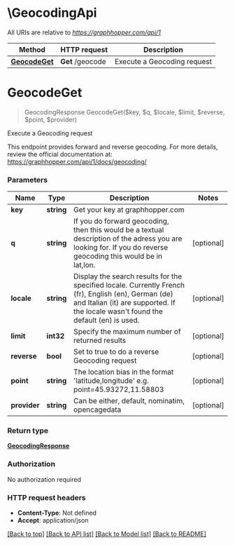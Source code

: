 # \GeocodingApi

All URIs are relative to *https://graphhopper.com/api/1*

Method | HTTP request | Description
------------- | ------------- | -------------
[**GeocodeGet**](GeocodingApi.md#GeocodeGet) | **Get** /geocode | Execute a Geocoding request


# **GeocodeGet**
> GeocodingResponse GeocodeGet($key, $q, $locale, $limit, $reverse, $point, $provider)

Execute a Geocoding request

This endpoint provides forward and reverse geocoding. For more details, review the official documentation at: https://graphhopper.com/api/1/docs/geocoding/ 


### Parameters

Name | Type | Description  | Notes
------------- | ------------- | ------------- | -------------
 **key** | **string**| Get your key at graphhopper.com | 
 **q** | **string**| If you do forward geocoding, then this would be a textual description of the adress you are looking for. If you do reverse geocoding this would be in lat,lon. | [optional] 
 **locale** | **string**| Display the search results for the specified locale. Currently French (fr), English (en), German (de) and Italian (it) are supported. If the locale wasn&#39;t found the default (en) is used. | [optional] 
 **limit** | **int32**| Specify the maximum number of returned results | [optional] 
 **reverse** | **bool**| Set to true to do a reverse Geocoding request | [optional] 
 **point** | **string**| The location bias in the format &#39;latitude,longitude&#39; e.g. point&#x3D;45.93272,11.58803 | [optional] 
 **provider** | **string**| Can be either, default, nominatim, opencagedata | [optional] 

### Return type

[**GeocodingResponse**](GeocodingResponse.md)

### Authorization

No authorization required

### HTTP request headers

 - **Content-Type**: Not defined
 - **Accept**: application/json

[[Back to top]](#) [[Back to API list]](../README.md#documentation-for-api-endpoints) [[Back to Model list]](../README.md#documentation-for-models) [[Back to README]](../README.md)

